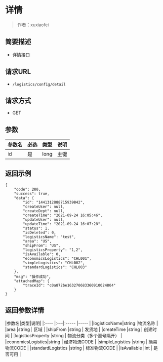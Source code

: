 # 详情

> 作者：xuxiaofei

## 简要描述

- 详情接口

## 请求URL
- ` /logistics/config/detail `
  
## 请求方式
- GET 

## 参数

|参数名|必选|类型|说明|
|:----    |:---|:----- |-----   |
|id |是  |long |主键   |

## 返回示例 

``` 
{
    "code": 200,
    "success": true,
    "data": {
        "id": "1441312888715939842",
        "createUser": null,
        "createDept": null,
        "createTime": "2021-09-24 16:05:46",
        "updateUser": null,
        "updateTime": "2021-09-24 16:07:28",
        "status": 1,
        "isDeleted": 0,
        "logisticsName": "test",
        "area": "US",
        "shipFrom": "US",
        "logisticsProperty": "1,2",
		"isAvailable": 0,
        "economicsLogistics": "CHL001",
        "simpleLogistics": "CHL002",
        "standardLogistics": "CHL003"
    },
    "msg": "操作成功",
    "attachedMap": {
        "traceId": "c0a872be163270683360910024804"
    }
}
```

## 返回参数详情

|参数名|类型|说明|
|:----    |:---|:----- |-----   |
|logisticsName|string |物流名称   |
|area |string | 区域    |
|shipFrom |string | 发货地    |
|createTime |string | 创建时间  |
|logisticsProperty  |string | 物流分类（多个逗号隔开）    |
|economicsLogistics|string | 经济物流CODE    |
|simpleLogistics    |string | 简易物流CODE    |
|standardLogistics  |string | 标准物流CODE    |
|isAvailable  |int | 是否可用    |